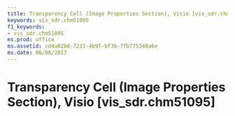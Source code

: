 ```yaml
---
title: Transparency Cell (Image Properties Section), Visio [vis_sdr.chm51095]
keywords: vis_sdr.chm51095
f1_keywords:
- vis_sdr.chm51095
ms.prod: office
ms.assetid: cd4a82bd-7211-4b9f-bf36-7fb775348a6e
ms.date: 06/08/2017
---
```



# Transparency Cell (Image Properties Section), Visio [vis_sdr.chm51095]

